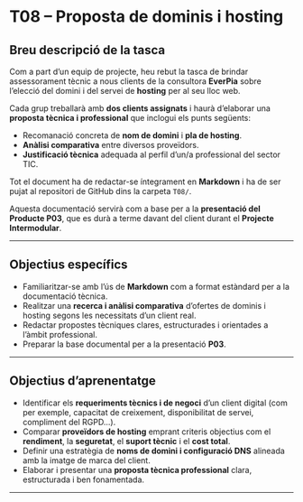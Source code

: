 # T08 – Proposta de dominis i hosting

## Breu descripció de la tasca

Com a part d’un equip de projecte, heu rebut la tasca de brindar assessorament tècnic a nous clients de la consultora **EverPia** sobre l’elecció del domini i del servei de **hosting** per al seu lloc web.

Cada grup treballarà amb **dos clients assignats** i haurà d’elaborar una **proposta tècnica i professional** que inclogui els punts següents:

- Recomanació concreta de **nom de domini** i **pla de hosting**.
- **Anàlisi comparativa** entre diversos proveïdors.
- **Justificació tècnica** adequada al perfil d’un/a professional del sector TIC.

Tot el document ha de redactar-se íntegrament en **Markdown** i ha de ser pujat al repositori de GitHub dins la carpeta `T08/`.

Aquesta documentació servirà com a base per a la **presentació del Producte P03**, que es durà a terme davant del client durant el **Projecte Intermodular**.

---

## Objectius específics

- Familiaritzar-se amb l’ús de **Markdown** com a format estàndard per a la documentació tècnica.
- Realitzar una **recerca i anàlisi comparativa** d’ofertes de dominis i hosting segons les necessitats d’un client real.
- Redactar propostes tècniques clares, estructurades i orientades a l’àmbit professional.
- Preparar la base documental per a la presentació **P03**.

---

## Objectius d’aprenentatge

- Identificar els **requeriments tècnics i de negoci** d’un client digital (com per exemple, capacitat de creixement, disponibilitat de servei, compliment del RGPD...).
- Comparar **proveïdors de hosting** emprant criteris objectius com el **rendiment**, la **seguretat**, el **suport tècnic** i el **cost total**.
- Definir una estratègia de **noms de domini i configuració DNS** alineada amb la imatge de marca del client.
- Elaborar i presentar una **proposta tècnica professional** clara, estructurada i ben fonamentada.

---

